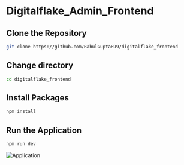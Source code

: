 # Digitalflake_Admin_Frontend

## Clone the Repository
```bash
git clone https://github.com/RahulGupta899/digitalflake_frontend
```

## Change directory
```bash
cd digitalflake_frontend
```

## Install Packages
```bash
npm install
```

## Run the Application
```bash
npm run dev
```

![Application](https://github.com/user-attachments/assets/d3942eb3-2b1f-47ab-98c8-7c0a8eb1a8af)
